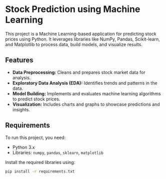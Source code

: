 # Stock Prediction using Machine Learning

This project is a Machine Learning-based application for predicting stock prices using Python. It leverages libraries like NumPy, Pandas, Scikit-learn, and Matplotlib to process data, build models, and visualize results.

## Features
- **Data Preprocessing:** Cleans and prepares stock market data for analysis.
- **Exploratory Data Analysis (EDA):** Identifies trends and patterns in the data.
- **Model Building:** Implements and evaluates machine learning algorithms to predict stock prices.
- **Visualization:** Includes charts and graphs to showcase predictions and insights.

## Requirements
To run this project, you need:
- Python 3.x
- Libraries: `numpy`, `pandas`, `sklearn`, `matplotlib`

Install the required libraries using:
```bash
pip install -r requirements.txt
